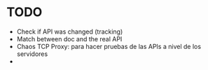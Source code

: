 TODO
====

- Check if API was changed (tracking)
- Match between doc and the real API
- Chaos TCP Proxy: para hacer pruebas de las APIs a nivel de los servidores
-


